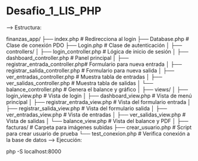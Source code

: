 # Desafio_1_LIS_PHP

--> Estructura:

finanzas_app/ ├── index.php # Redirecciona al login ├── Database.php # Clase de conexión PDO ├── Login.php # Clase de autenticación │ ├── controllers/ │ ├── login_controller.php # Lógica de inicio de sesión │ ├── dashboard_controller.php # Panel principal │ ├── registrar_entrada_controller.php# Formulario para nueva entrada │ ├── registrar_salida_controller.php # Formulario para nueva salida │ ├── ver_entradas_controller.php # Muestra tabla de entradas │ ├── ver_salidas_controller.php # Muestra tabla de salidas │ └── balance_controller.php # Genera el balance y gráfico │ ├── views/ │ ├── login_view.php # Vista de login │ ├── dashboard_view.php # Vista de menú principal │ ├── registrar_entrada_view.php # Vista del formulario entrada │ ├── registrar_salida_view.php # Vista del formulario salida │ ├── ver_entradas_view.php # Vista de entradas │ ├── ver_salidas_view.php # Vista de salidas │ └── balance_view.php # Vista del balance y PDF │ ├── facturas/ # Carpeta para imágenes subidas ├── crear_usuario.php # Script para crear usuario de prueba └── test_conexion.php # Verifica conexión a la base de datos
--> Ejecución:

php -S localhost:8000 


